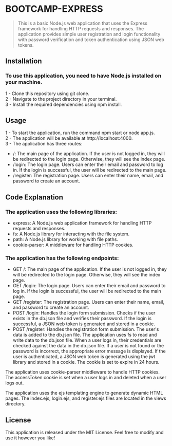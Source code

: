 # BOOTCAMP-EXPRESS

> This is a basic Node.js web application that uses the Express framework for handling HTTP requests and responses. The application provides simple user registration and login functionality with password verification and token authentication using JSON web tokens.

## Installation
### To use this application, you need to have Node.js installed on your machine.

1 - Clone this repository using git clone.    
2 - Navigate to the project directory in your terminal.   
3 - Install the required dependencies using npm install.
## Usage
1 -  To start the application, run the command npm start or node app.js.    
2 - The application will be available at http://localhost:4000.   
3 - The application has three routes:
  - /: The main page of the application. If the user is not logged in, they will be redirected to the login page. Otherwise, they will see the index page.
  - /login: The login page. Users can enter their email and password to log in. If the login is successful, the user will be redirected to the main page.
  -  /register: The registration page. Users can enter their name, email, and password to create an account.
## Code Explanation
### The application uses the following libraries:

  - express: A Node.js web application framework for handling HTTP requests and responses.
  - fs: A Node.js library for interacting with the file system.
  - path: A Node.js library for working with file paths.
  - cookie-parser: A middleware for handling HTTP cookies.
### The application has the following endpoints:

  - GET /: The main page of the application. If the user is not logged in, they will be redirected to the login page. Otherwise, they will see the index page.
  - GET /login: The login page. Users can enter their email and password to log in. If the login is successful, the user will be redirected to the main page.
  - GET /register: The registration page. Users can enter their name, email, and password to create an account.
  - POST /login: Handles the login form submission. Checks if the user exists in the db.json file and verifies their password. If the login is successful, a JSON web token is generated and stored in a cookie.
  - POST /register: Handles the registration form submission. The user's data is added to the db.json file.
    The application uses fs to read and write data to the db.json file. When a user logs in, their credentials are checked against the data in the db.json file. If a user is not found or the password is incorrect, the appropriate error message is displayed. If the user is authenticated, a JSON web token is generated using the jwt library and stored in a cookie. The cookie is set to expire in 24 hours.

   The application uses cookie-parser middleware to handle HTTP cookies. The accessToken cookie is set when a user logs in and deleted when a user logs out.

   The application uses the ejs templating engine to generate dynamic HTML pages. The index.ejs, login.ejs, and register.ejs files are located in the views directory.

## License
This application is released under the MIT License. Feel free to modify and use it however you like!
